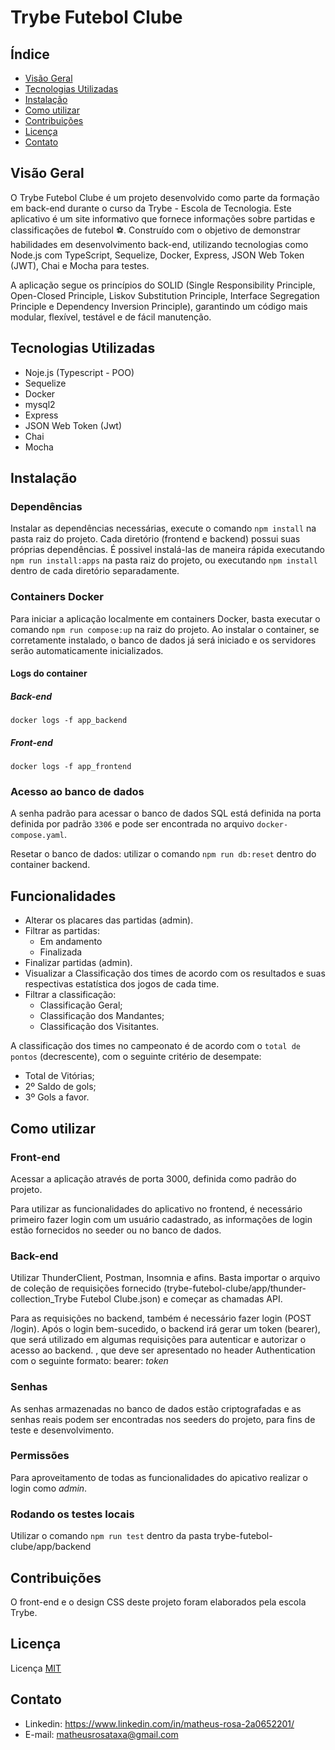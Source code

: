 # Trybe Futebol Clube

## Índice

- [Visão Geral](#visão-geral)
- [Tecnologias Utilizadas](#tecnologias-utilizadas)
- [Instalação](#instalação)
- [Como utilizar](#como-utilizar)
- [Contribuições](#contribuições)
- [Licença](#licença)
- [Contato](#contato)

## Visão Geral

O Trybe Futebol Clube é um projeto desenvolvido como parte da formação em back-end durante o curso da Trybe - Escola de Tecnologia. Este aplicativo é um site informativo que fornece informações sobre partidas e classificações de futebol ⚽️. Construído com o objetivo de demonstrar habilidades em desenvolvimento back-end, utilizando tecnologias como Node.js com TypeScript, Sequelize, Docker, Express, JSON Web Token (JWT), Chai e Mocha para testes.

A aplicação segue os princípios do SOLID (Single Responsibility Principle, Open-Closed Principle, Liskov Substitution Principle, Interface Segregation Principle e Dependency Inversion Principle), garantindo um código mais modular, flexível, testável e de fácil manutenção.

## Tecnologias Utilizadas

- Noje.js (Typescript - POO)
- Sequelize
- Docker
- mysql2
- Express
- JSON Web Token (Jwt)
- Chai
- Mocha

## Instalação

### Dependências

Instalar as dependências necessárias, execute o comando `npm install` na pasta raiz do projeto. Cada diretório (frontend e backend) possui suas próprias dependências. É possivel instalá-las de maneira rápida executando `npm run install:apps` na pasta raiz do projeto, ou executando `npm install` dentro de cada diretório separadamente.

### Containers Docker

Para iniciar a aplicação localmente em containers Docker, basta executar o comando `npm run compose:up` na raiz do projeto. Ao instalar o container, se corretamente instalado, o banco de dados já será iniciado e os servidores serão automaticamente inicializados.


#### Logs do container

##### Back-end

    docker logs -f app_backend

##### Front-end
    docker logs -f app_frontend

### Acesso ao banco de dados

A senha padrão para acessar o banco de dados SQL está definida na porta definida por padrão `3306` e pode ser encontrada no arquivo `docker-compose.yaml`.

Resetar o banco de dados: utilizar o comando `npm run db:reset` dentro do container backend.

## Funcionalidades

- Alterar os placares das partidas (admin).
- Filtrar as partidas:
  - Em andamento
  - Finalizada
- Finalizar partidas (admin).
- Visualizar a Classificação dos times de acordo com os resultados e suas respectivas estatística dos jogos de cada time.
- Filtrar a classificação:
  - Classificação Geral;
  - Classificação dos Mandantes;
  - Classificação dos Visitantes.

A classificação dos times no campeonato é de acordo com o `total de pontos` (decrescente), com o seguinte critério de desempate:
  - Total de Vitórias;
  - 2º Saldo de gols;
  - 3º Gols a favor.

## Como utilizar

### Front-end

Acessar a aplicação através de porta 3000, definida como padrão do projeto.

Para utilizar as funcionalidades do aplicativo no frontend, é necessário primeiro fazer login com um usuário cadastrado, as informações de login estão fornecidos no seeder ou no banco de dados.


### Back-end

Utilizar ThunderClient, Postman, Insomnia e afins. Basta importar o arquivo de coleção de requisições fornecido (trybe-futebol-clube/app/thunder-collection_Trybe Futebol Clube.json) e começar as chamadas API.

Para as requisições no backend, também é necessário fazer login (POST /login). Após o login bem-sucedido, o backend irá gerar um token (bearer), que será utilizado em algumas requisições para autenticar e autorizar o acesso ao backend.
, que deve ser apresentado no header Authentication com o seguinte formato: bearer: _token_


### Senhas

As senhas armazenadas no banco de dados estão criptografadas e as senhas reais podem ser encontradas nos seeders do projeto, para fins de teste e desenvolvimento.

### Permissões

Para aproveitamento de todas as funcionalidades do apicativo realizar o login como _admin_.

### Rodando os testes locais

Utilizar o comando `npm run test` dentro da pasta trybe-futebol-clube/app/backend

## Contribuições

O front-end e o design CSS deste projeto foram elaborados pela escola Trybe.

## Licença

Licença [MIT](https://github.com/matheusrosa1/trybe-futebol-clube?tab=MIT-1-ov-file) 


## Contato

- Linkedin: https://www.linkedin.com/in/matheus-rosa-2a0652201/
- E-mail: matheusrosataxa@gmail.com
